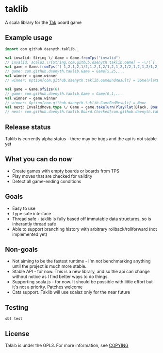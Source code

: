 # taklib
A scala library for the [Tak](http://cheapass.com/tak/) board game

## Example usage

```scala
import com.github.daenyth.taklib._
```

```scala
val invalid: String \/ Game = Game.fromTps("invalid")
// invalid: scalaz.\/[String,com.github.daenyth.taklib.Game] = -\/(`[' expected but `i' found)
val game = Game.fromTps("[ 1,2,1,2,1/2,1,2,1,2/1,2,1,2,1/2,1,2,1,2/1,2,1,2,1 12 2 ]").getOrElse(throw new Exception)
// game: com.github.daenyth.taklib.Game = Game(5,25,...
val winner = game.winner
// winner: Option[com.github.daenyth.taklib.GameEndResult] = Some(FlatWin(White))
```

```scala
val game = Game.ofSize(6)
// game: com.github.daenyth.taklib.Game = Game(6,1,...
val winner = game.winner
// winner: Option[com.github.daenyth.taklib.GameEndResult] = None
val next: InvalidMove.type \/ Game = game.takeTurn(PlayFlat(Black, BoardIndex(1, 1)))
// next: com.github.daenyth.taklib.Board.Checked[com.github.daenyth.taklib.Game] = \/-(Game(6,1,
```

## Release status
Taklib is currently alpha status - there may be bugs and the api is not stable yet

## What you can do now
- Create games with empty boards or boards from TPS
- Play moves that are checked for validity
- Detect all game-ending conditions

## Goals
- Easy to use
- Type safe interface
- Thread safe - taklib is fully based off immutable data structures, so is inherantly thread safe
- Able to support branching history with arbitrary rollback/rollforward (not implemented yet)

## Non-goals
- Not aiming to be the fastest runtime - I'm not benchmarking anything until the project is much more stable.
- Stable API - for now. This is a new library, and so the api can change without notice as I find better ways to do things.
- Supporting scala.js - for now. It should be possible with little effort but it's not a priority. Patches welcome
- Cats support. Taklib will use scalaz only for the near future

## Testing

`sbt test`

## License

Taklib is under the GPL3. For more information, see [COPYING](COPYING)
